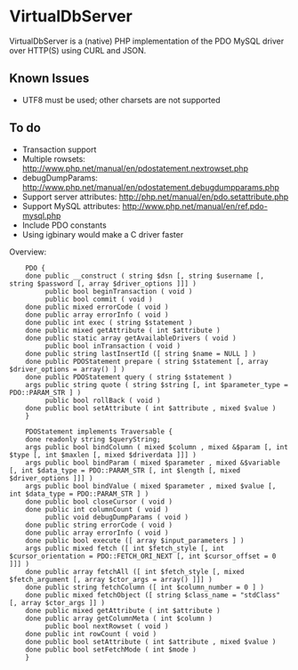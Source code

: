 VirtualDbServer
===============

VirtualDbServer is a (native) PHP implementation of the PDO MySQL driver over HTTP(S) using CURL and JSON.

Known Issues
----

 - UTF8 must be used; other charsets are not supported

To do
----

 - Transaction support
 - Multiple rowsets: http://www.php.net/manual/en/pdostatement.nextrowset.php
 - debugDumpParams: http://www.php.net/manual/en/pdostatement.debugdumpparams.php
 - Support server attributes: http://php.net/manual/en/pdo.setattribute.php
 - Support MySQL attributes: http://www.php.net/manual/en/ref.pdo-mysql.php
 - Include PDO constants
 - Using igbinary would make a C driver faster
 
Overview:

        PDO {
        done public __construct ( string $dsn [, string $username [, string $password [, array $driver_options ]]] )
             public bool beginTransaction ( void )
             public bool commit ( void )
        done public mixed errorCode ( void )
        done public array errorInfo ( void )
        done public int exec ( string $statement )
        done public mixed getAttribute ( int $attribute )
        done public static array getAvailableDrivers ( void )
             public bool inTransaction ( void )
        done public string lastInsertId ([ string $name = NULL ] )
        done public PDOStatement prepare ( string $statement [, array $driver_options = array() ] )
        done public PDOStatement query ( string $statement )
        args public string quote ( string $string [, int $parameter_type = PDO::PARAM_STR ] )
             public bool rollBack ( void )
        done public bool setAttribute ( int $attribute , mixed $value )
        }
        
        PDOStatement implements Traversable {
        done readonly string $queryString;
        args public bool bindColumn ( mixed $column , mixed &$param [, int $type [, int $maxlen [, mixed $driverdata ]]] )
        args public bool bindParam ( mixed $parameter , mixed &$variable [, int $data_type = PDO::PARAM_STR [, int $length [, mixed $driver_options ]]] )
        args public bool bindValue ( mixed $parameter , mixed $value [, int $data_type = PDO::PARAM_STR ] )
        done public bool closeCursor ( void )
        done public int columnCount ( void )
             public void debugDumpParams ( void )
        done public string errorCode ( void )
        done public array errorInfo ( void )
        done public bool execute ([ array $input_parameters ] )
        args public mixed fetch ([ int $fetch_style [, int $cursor_orientation = PDO::FETCH_ORI_NEXT [, int $cursor_offset = 0 ]]] )
        done public array fetchAll ([ int $fetch_style [, mixed $fetch_argument [, array $ctor_args = array() ]]] )
        done public string fetchColumn ([ int $column_number = 0 ] )
        done public mixed fetchObject ([ string $class_name = "stdClass" [, array $ctor_args ]] )
        done public mixed getAttribute ( int $attribute )
        done public array getColumnMeta ( int $column )
             public bool nextRowset ( void )
        done public int rowCount ( void )
        done public bool setAttribute ( int $attribute , mixed $value )
        done public bool setFetchMode ( int $mode )
        }

